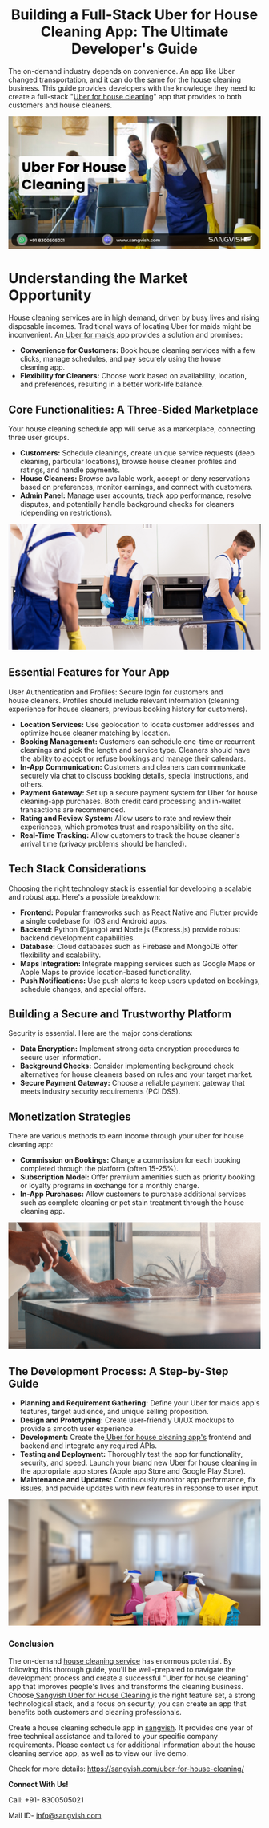 <h1 align="center">Building a Full-Stack Uber for House Cleaning App: The Ultimate Developer's Guide</h1>


The on-demand industry depends on convenience. An app like Uber changed transportation, and it can do the same for the house cleaning business. This guide provides developers with the knowledge they need to create a full-stack "[Uber for house cleaning](https://sangvish.com/uber-for-house-cleaning/)" app that provides to both customers and house cleaners.

<div class="Box-sc-g0xbh4-0 iIZCet"><img alt=“uberforhousecleaning.png" src="https://github.com/sangvishtechnologies/uber-for-house-cleaning/blob/main/images/uber-for-house-cleaning-sangvish.png" data-hpc="true" class="Box-sc-g0xbh4-0 kzRgrI"></div> 

# Understanding the Market Opportunity
House cleaning services are in high demand, driven by busy lives and rising disposable incomes. Traditional ways of locating Uber for maids might be inconvenient. An[ Uber for maids ](https://sangvish.com/uber-for-house-cleaning/)app provides a solution and promises:

* **Convenience for Customers:** Book house cleaning services with a few clicks, manage schedules, and pay securely using the house cleaning app.
* **Flexibility for Cleaners:** Choose work based on availability, location, and preferences, resulting in a better work-life balance.
## Core Functionalities: A Three-Sided Marketplace
Your house cleaning schedule app will serve as a marketplace, connecting three user groups.
* **Customers:** Schedule cleanings, create unique service requests (deep cleaning, particular locations), browse house cleaner profiles and ratings, and handle payments.
* **House Cleaners:** Browse available work, accept or deny reservations based on preferences, monitor earnings, and connect with customers.
* **Admin Panel:** Manage user accounts, track app performance, resolve disputes, and potentially handle background checks for cleaners (depending on restrictions).

<div class="Box-sc-g0xbh4-0 iIZCet"><img alt=“uberforhousecleaning.png" src="https://github.com/sangvishtechnologies/uber-for-house-cleaning/blob/main/images/uber-for-house-cleaning-app-sangvish%20(2).png" data-hpc="true" class="Box-sc-g0xbh4-0 kzRgrI"></div> 

## Essential Features for Your App
User Authentication and Profiles: Secure login for customers and house cleaners. Profiles should include relevant information (cleaning experience for house cleaners, previous booking history for customers).
* **Location Services:** Use geolocation to locate customer addresses and optimize house cleaner matching by location.
* **Booking Management:** Customers can schedule one-time or recurrent cleanings and pick the length and service type. Cleaners should have the ability to accept or refuse bookings and manage their calendars.
* **In-App Communication:** Customers and cleaners can communicate securely via chat to discuss booking details, special instructions, and others.
* **Payment Gateway:** Set up a secure payment system for Uber for house cleaning-app purchases. Both credit card processing and in-wallet transactions are recommended.
* **Rating and Review System:** Allow users to rate and review their experiences, which promotes trust and responsibility on the site.
* **Real-Time Tracking:** Allow customers to track the house cleaner's arrival time (privacy problems should be handled).
## Tech Stack Considerations
Choosing the right technology stack is essential for developing a scalable and robust app. Here's a possible breakdown:
* **Frontend:** Popular frameworks such as React Native and Flutter provide a single codebase for iOS and Android apps.
* **Backend:** Python (Django) and Node.js (Express.js) provide robust backend development capabilities.
* **Database:** Cloud databases such as Firebase and MongoDB offer flexibility and scalability.
* **Maps Integration:** Integrate mapping services such as Google Maps or Apple Maps to provide location-based functionality.
* **Push Notifications:** Use push alerts to keep users updated on bookings, schedule changes, and special offers.
## Building a Secure and Trustworthy Platform
Security is essential. Here are the major considerations:
* **Data Encryption:** Implement strong data encryption procedures to secure user information.
* **Background Checks:** Consider implementing background check alternatives for house cleaners based on rules and your target market.
* **Secure Payment Gateway:** Choose a reliable payment gateway that meets industry security requirements (PCI DSS).
## Monetization Strategies
There are various methods to earn income through your uber for house cleaning app:
* **Commission on Bookings:** Charge a commission for each booking completed through the platform (often 15-25%).
* **Subscription Model:** Offer premium amenities such as priority booking or loyalty programs in exchange for a monthly charge.
* **In-App Purchases:** Allow customers to purchase additional services such as complete cleaning or pet stain treatment through the house cleaning app.

<div class="Box-sc-g0xbh4-0 iIZCet"><img alt=“uberforhousecleaning.png" src="https://github.com/sangvishtechnologies/uber-for-house-cleaning/blob/main/images/uber-for-house-cleaning-app-sangvish.png" data-hpc="true" class="Box-sc-g0xbh4-0 kzRgrI"></div> 

## The Development Process: A Step-by-Step Guide
* **Planning and Requirement Gathering:** Define your Uber for maids app's features, target audience, and unique selling proposition.
* **Design and Prototyping:** Create user-friendly UI/UX mockups to provide a smooth user experience.
* **Development:** Create the[ Uber for house cleaning app's](https://sangvish.com/uber-for-house-cleaning/) frontend and backend and integrate any required APIs.
* **Testing and Deployment:** Thoroughly test the app for functionality, security, and speed. Launch your brand new Uber for house cleaning in the appropriate app stores (Apple app Store and Google Play Store).
* **Maintenance and Updates:** Continuously monitor app performance, fix issues, and provide updates with new features in response to user input.

<div class="Box-sc-g0xbh4-0 iIZCet"><img alt=“uberforhousecleaning.png" src="https://github.com/sangvishtechnologies/uber-for-house-cleaning/blob/main/images/uber-for-house-cleaning-app.png" data-hpc="true" class="Box-sc-g0xbh4-0 kzRgrI"></div> 

### Conclusion
The on-demand [house cleaning service](https://sangvish.com/uber-for-house-cleaning/) has enormous potential. By following this thorough guide, you'll be well-prepared to navigate the development process and create a successful "Uber for house cleaning" app that improves people's lives and transforms the cleaning business. Choose[ Sangvish Uber for House Cleaning ](https://sangvish.com/uber-for-house-cleaning/)is the right feature set, a strong technological stack, and a focus on security, you can create an app that benefits both customers and cleaning professionals.

Create a house cleaning schedule app in [sangvish](https://sangvish.com/). It provides one year of free technical assistance and tailored to your specific company requirements. Please contact us for additional information about the house cleaning service app, as well as to view our live demo. 

Check for more details: https://sangvish.com/uber-for-house-cleaning/

**Connect With Us!**

Call: +91- 8300505021

Mail ID-  [info@sangvish.com](mailto:info@sangvish.com)

